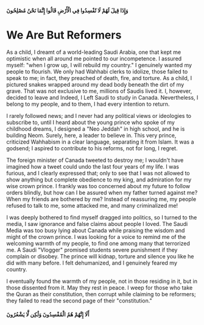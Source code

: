 #### وَإِذَا قِيلَ لَهُمْ لَا تُفْسِدُوا فِي الْأَرْضِ قَالُوا إِنَّمَا نَحْنُ مُصْلِحُونَ  
# We Are But Reformers
As a child, I dreamt of a world-leading Saudi Arabia, one that kept me optimistic when all around me pointed to our incompetence.
I assured myself: "when I grow up, I will rebuild my country." I genuinely wanted my people to flourish. We only had Wahhabi clerks to idolize,
those failed to speak to me; in fact, they preached of death, fire, and torture. As a child,
I pictured snakes wrapped around my dead body beneath the dirt of my grave. That was not exclusive to me,
millions of Saudis lived it. I, however, decided to leave and Indeed, I Left Saudi to study in Canada. Nevertheless,
I belong to my people, and to them, I had every intention to return.   



I rarely followed news; and I never had any political views or ideologies to subscribe to,
until I heard about the young prince who spoke of my childhood dreams, I designed a "Neo Jeddah" in high school,
and he is building Neom. Surely, here, a leader to believe in. This very prince, criticized Wahhabism in a clear language,
separating it from Islam. It was a godsend; I aspired to contribute to his reforms, not for long, I regret.   


The foreign minister of Canada tweeted to destroy me; I wouldn't have imagined how a tweet could undo the last four years of my life.
I was furious, and I clearly expressed that; only to see that I was not allowed to show anything but complete obedience to my king,
and admiration for my wise crown prince. I frankly was too concerned about my future to follow orders blindly,
but how can I be assured when my father turned against me? When my friends are bothered by me? Instead of reassuring me,
my people refused to talk to me, some attacked me, and many criminalized me!   


I was deeply bothered to find myself dragged into politics, so I turned to the media,
I saw ignorance and false claims about people I loved.
The Saudi Media was too busy lying about Canada while praising the wisdom and might of the crown prince.
I was looking for a voice to remind me of the welcoming warmth of my people, to find one among many that terrorized me.
A Saudi "Vlogger" promised students severe punishment if they complain or disobey.
The prince will kidnap, torture and silence you like he did with many before. I felt dehumanized, and I genuinely feared my country.   

I eventually found the warmth of my people, not in those residing in it, but in those dissented from it.
May they rest in peace. I weep for those who take the Quran as their constitution, then corrupt while claiming to be reformers;
they failed to read the second page of their "constitution."   

#### أَلَا إِنَّهُمْ هُمُ الْمُفْسِدُونَ وَلَٰكِن لَّا يَشْعُرُونَ  

